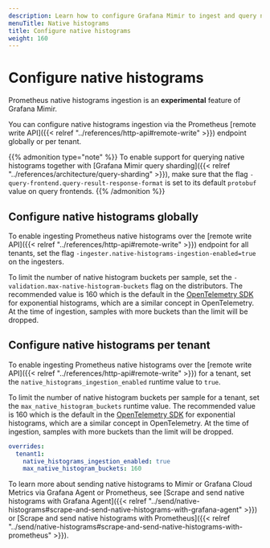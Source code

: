 ```yaml
---
description: Learn how to configure Grafana Mimir to ingest and query native histograms.
menuTitle: Native histograms
title: Configure native histograms
weight: 160
---
```


# Configure native histograms

Prometheus native histograms ingestion is an **experimental** feature of Grafana Mimir.

You can configure native histograms ingestion via the Prometheus [remote write API]({{< relref "../references/http-api#remote-write" >}}) endpoint globally or per tenant.

{{% admonition type="note" %}}
To enable support for querying native histograms together with [Grafana Mimir query sharding]({{< relref "../references/architecture/query-sharding" >}}), make sure that the flag `-query-frontend.query-result-response-format` is set to its default `protobuf` value on query frontends.
{{% /admonition %}}

## Configure native histograms globally

To enable ingesting Prometheus native histograms over the [remote write API]({{< relref "../references/http-api#remote-write" >}}) endpoint for all tenants, set the flag `-ingester.native-histograms-ingestion-enabled=true` on the ingesters.

To limit the number of native histogram buckets per sample, set the `-validation.max-native-histogram-buckets` flag on the distributors.
The recommended value is 160 which is the default in the [OpenTelemetry SDK](https://opentelemetry.io/docs/specs/otel/metrics/sdk/) for exponential histograms, which are a similar concept in OpenTelemetry.
At the time of ingestion, samples with more buckets than the limit will be dropped.

## Configure native histograms per tenant

To enable ingesting Prometheus native histograms over the [remote write API]({{< relref "../references/http-api#remote-write" >}}) for a tenant, set the `native_histograms_ingestion_enabled` runtime value to `true`.

To limit the number of native histogram buckets per sample for a tenant, set the `max_native_histogram_buckets` runtime value.
The recommended value is 160 which is the default in the [OpenTelemetry SDK](https://opentelemetry.io/docs/specs/otel/metrics/sdk/) for exponential histograms, which are a similar concept in OpenTelemetry.
At the time of ingestion, samples with more buckets than the limit will be dropped.

```yaml
overrides:
  tenant1:
    native_histograms_ingestion_enabled: true
    max_native_histogram_buckets: 160
```

To learn more about sending native histograms to Mimir or Grafana Cloud Metrics via Grafana Agent or Prometheus,
see [Scrape and send native histograms with Grafana Agent]({{< relref "../send/native-histograms#scrape-and-send-native-histograms-with-grafana-agent" >}}) or
[Scrape and send native histograms with Prometheus]({{< relref "../send/native-histograms#scrape-and-send-native-histograms-with-prometheus" >}}).
